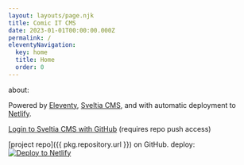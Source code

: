 ```yaml
---
layout: layouts/page.njk
title: Comic IT CMS
date: 2023-01-01T00:00:00.000Z
permalink: /
eleventyNavigation:
  key: home
  title: Home
  order: 0
---
```



about:

Powered by [Eleventy](https://www.11ty.dev), [Sveltia CMS](https://github.com/sveltia/sveltia-cms), and with automatic deployment to [Netlify](https://www.netlify.com).

[Login to Sveltia CMS with GitHub](/admin/) (requires repo push access)

[project repo]({{ pkg.repository.url }}) on GitHub.
deploy:
[![Deploy to Netlify](https://www.netlify.com/img/deploy/button.svg)](https://app.netlify.com/start/deploy?repository=https://github.com/tecla5/comic-cms)
